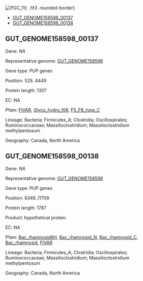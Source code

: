 ![PGC_11](../static/images/Clusters_figure/PGC_11.jpg){: .fit3 .rounded-border}

<ul id="myTab" class="nav nav-tabs">
  <li class="active">
        <a href="#tab1" data-toggle="tab">GUT_GENOME158598_00137</a>
  </li>
<li><a href="#tab2" data-toggle="tab">GUT_GENOME158598_00138</a></li>
</ul>

<div id="myTabContent" class="tab-content">
  <div class="tab-pane fade in active" id="tab1">

<h2 id="GUT_GENOME158598_00137">GUT_GENOME158598_00137</h2>
<p>Gene: <em>NA</em>
<p>Representative genome: <a href="https://www.ebi.ac.uk/metagenomics/genomes/MGYG-HGUT-01332">GUT_GENOME158598</a></p>
<p>Gene type: PUP genes</p>
<p>Position: 529..4449</p>
<p>Protein length: 1307</p>
<p>EC: NA</p>
<p>Pfam: <a href="http://pfam.xfam.org/family/FIVAR">FIVAR</a>, <a href="http://pfam.xfam.org/family/Glyco_hydro_106">Glyco_hydro_106</a>, <a href="http://pfam.xfam.org/family/F5_F8_type_C">F5_F8_type_C</a></p>
<p>Lineage: Bacteria; Firmicutes_A; Clostridia; Oscillospirales; Ruminococcaceae; Massilioclostridium; Massilioclostridium methylpentosum</p>
<p>Geography: Canada, North America</p>
  </div>

  <div class="tab-pane fade" id="tab2">

<h2 id="GUT_GENOME158598_00138">GUT_GENOME158598_00138</h2>
<p>Gene: <em>NA</em></p>
<p>Representative genome: <a href="https://www.ebi.ac.uk/metagenomics/genomes/MGYG-HGUT-01332">GUT_GENOME158598</a></p>
<p>Gene type: PUP genes</p>
<p>Position: 6349..11709</p>
<p>Protein length: 1787</p>
<p>Product: hypothetical protein</p>
<p>EC: NA</p>
<p>Pfam: <a href="http://pfam.xfam.org/family/Bac_rhamnosid6H">Bac_rhamnosid6H</a>, <a href="http://pfam.xfam.org/family/Bac_rhamnosid_N">Bac_rhamnosid_N</a>, <a href="http://pfam.xfam.org/family/Bac_rhamnosid_C">Bac_rhamnosid_C</a>, <a href="http://pfam.xfam.org/family/Bac_rhamnosid">Bac_rhamnosid</a>, <a href="http://pfam.xfam.org/family/FIVAR">FIVAR</a></p>
<p>Lineage: Bacteria; Firmicutes_A; Clostridia; Oscillospirales; Ruminococcaceae; Massilioclostridium; Massilioclostridium methylpentosum</p>
<p>Geography: Canada, North America</p>

  </div>
</div>
